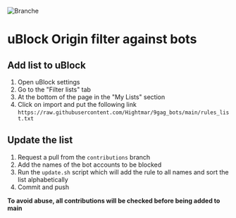 ![Branche](https://img.shields.io/badge/branch-contributions-blue)

# uBlock Origin filter against bots

## Add list to uBlock

1. Open uBlock settings
2. Go to the "Filter lists" tab
3. At the bottom of the page in the "My Lists" section
4. Click on import and put the following link `https://raw.githubusercontent.com/Hightmar/9gag_bots/main/rules_list.txt`

## Update the list

1. Request a pull from the `contributions` branch
2. Add the names of the bot accounts to be blocked
3. Run the `update.sh` script which will add the rule to all names and sort the list alphabetically
4. Commit and push

**To avoid abuse, all contributions will be checked before being added to main**
